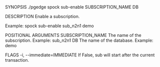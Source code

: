 
SYNOPSIS
    ./pgedge spock sub-enable SUBSCRIPTION_NAME DB <flags>

DESCRIPTION
    Enable a subscription. 

Example: spock sub-enable sub_n2n1 demo

POSITIONAL ARGUMENTS
    SUBSCRIPTION_NAME
        The name of the subscription. Example: sub_n2n1
    DB
        The name of the database. Example: demo

FLAGS
    -i, --immediate=IMMEDIATE
        If False, sub will start after the current transaction.
    
